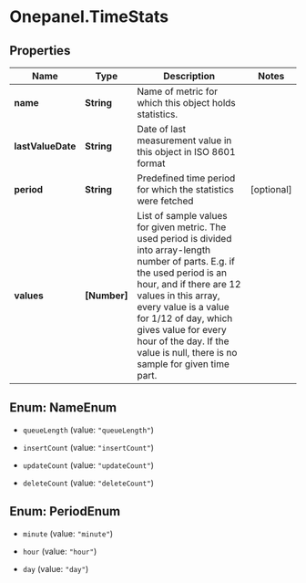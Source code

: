 # Onepanel.TimeStats

## Properties
Name | Type | Description | Notes
------------ | ------------- | ------------- | -------------
**name** | **String** | Name of metric for which this object holds statistics. | 
**lastValueDate** | **String** | Date of last measurement value in this object in ISO 8601 format | 
**period** | **String** | Predefined time period for which the statistics were fetched | [optional] 
**values** | **[Number]** | List of sample values for given metric. The used period is divided into array-length number of parts. E.g. if the used period is an hour, and if there are 12 values in this array, every value is a value for 1/12 of day, which gives value for every hour of the day. If the value is null, there is no sample for given time part.  | 


<a name="NameEnum"></a>
## Enum: NameEnum


* `queueLength` (value: `"queueLength"`)

* `insertCount` (value: `"insertCount"`)

* `updateCount` (value: `"updateCount"`)

* `deleteCount` (value: `"deleteCount"`)




<a name="PeriodEnum"></a>
## Enum: PeriodEnum


* `minute` (value: `"minute"`)

* `hour` (value: `"hour"`)

* `day` (value: `"day"`)




